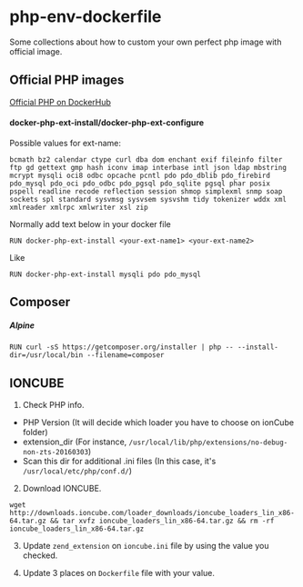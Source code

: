 # php-env-dockerfile

Some collections about how to custom your own perfect php image with official image.

## Official PHP images

[Official PHP on DockerHub](https://hub.docker.com/r/library/php/)

#### docker-php-ext-install/docker-php-ext-configure

Possible values for ext-name:

```
bcmath bz2 calendar ctype curl dba dom enchant exif fileinfo filter ftp gd gettext gmp hash iconv imap interbase intl json ldap mbstring mcrypt mysqli oci8 odbc opcache pcntl pdo pdo_dblib pdo_firebird pdo_mysql pdo_oci pdo_odbc pdo_pgsql pdo_sqlite pgsql phar posix pspell readline recode reflection session shmop simplexml snmp soap sockets spl standard sysvmsg sysvsem sysvshm tidy tokenizer wddx xml xmlreader xmlrpc xmlwriter xsl zip
```

Normally add text below in your docker file

```RUN docker-php-ext-install <your-ext-name1> <your-ext-name2>```

Like

```RUN docker-php-ext-install mysqli pdo pdo_mysql```

## Composer 

##### Alpine

```
RUN curl -sS https://getcomposer.org/installer | php -- --install-dir=/usr/local/bin --filename=composer 
```

## IONCUBE

1. Check PHP info.

- PHP Version (It will decide which loader you have to choose on ionCube folder)
- extension_dir (For instance, `/usr/local/lib/php/extensions/no-debug-non-zts-20160303`)
- Scan this dir for additional .ini files (In this case, it's `/usr/local/etc/php/conf.d/`)

2. Download IONCUBE.

```
wget http://downloads.ioncube.com/loader_downloads/ioncube_loaders_lin_x86-64.tar.gz && tar xvfz ioncube_loaders_lin_x86-64.tar.gz && rm -rf ioncube_loaders_lin_x86-64.tar.gz
```

3. Update `zend_extension` on `ioncube.ini` file by using the value you checked.

4. Update 3 places on `Dockerfile` file with your value.
